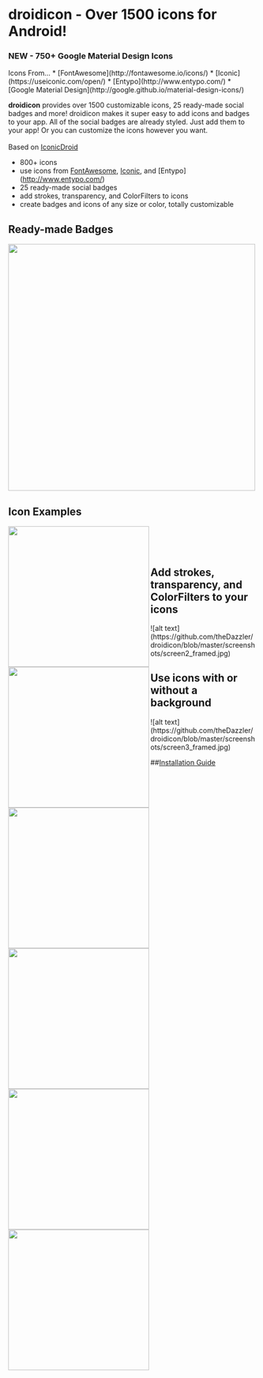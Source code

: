 droidicon - Over 1500 icons for Android!
=========
<h3>NEW - 750+ Google Material Design Icons</h3>
Icons From...
* [FontAwesome](http://fontawesome.io/icons/)
* [Iconic](https://useiconic.com/open/)
* [Entypo](http://www.entypo.com/) 
* [Google Material Design](http://google.github.io/material-design-icons/) 

<strong>droidicon</strong> provides over 1500 customizable icons, 25 ready-made social badges and more! droidicon makes it super easy to add icons and badges to your app. All of the social badges are already styled. Just add them to your app! Or you can customize the icons however you want.
<br>
<br>
Based on [IconicDroid](https://github.com/atermenji/IconicDroid)

* 800+ icons
* use icons from [FontAwesome](http://fontawesome.io/), [Iconic](https://useiconic.com/open/), and [Entypo] (http://www.entypo.com/)
* 25 ready-made social badges
* add strokes, transparency, and ColorFilters to icons
* create badges and icons of any size or color, totally customizable

<h2>Ready-made Badges</h2>
<img src="https://github.com/theDazzler/droidicon/blob/master/screenshots/screen1_framed.jpg" width="500" align="center" >



<h2>Icon Examples</h2>
<img src="https://github.com/theDazzler/droidicon/blob/master/screenshots/screen4_framed.jpg" align="left" width="285" >
<img src="https://github.com/theDazzler/droidicon/blob/master/screenshots/screen5_framed.jpg" align="left" width="285" >
<img src="https://github.com/theDazzler/droidicon/blob/master/screenshots/screen6_framed.jpg" align="left" width="285" >
<img src="https://github.com/theDazzler/droidicon/blob/master/screenshots/screen7_framed.jpg" align="left" width="285" >
<img src="https://github.com/theDazzler/droidicon/blob/master/screenshots/icons_plain1.jpg" align="left" width="285" >
<img src="https://github.com/theDazzler/droidicon/blob/master/screenshots/icons_plain2.jpg" align="left" width="285" >





<br>
<br>
<br>



<h2>Add strokes, transparency, and ColorFilters to your icons</h2>
![alt text](https://github.com/theDazzler/droidicon/blob/master/screenshots/screen2_framed.jpg)
<h2>Use icons with or without a background</h2>
![alt text](https://github.com/theDazzler/droidicon/blob/master/screenshots/screen3_framed.jpg)

##[Installation Guide](https://github.com/theDazzler/droidicon/wiki/How-to-Use)
